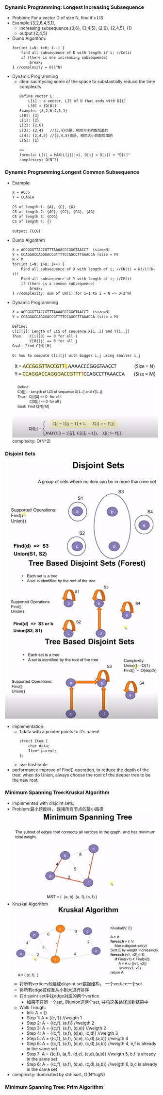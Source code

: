 ### Dynamic Programming: Longest Increasing Subsequence
- Problem: For a vector D of size N, find it's LIS
- Example:{3,2,6,4,5,1}, 
  - increasing subsequence:{3,6}, {3,4,5}, {2,6}, {2,4,5}, {1}
  - output:{2,4,5}
- Dumb Algorithm:
    ```
    for(int i=N; i>0; i--) {
        find all subsequence of D with length if i; //Cn(i)
        if (there is one increasing subsequence) 
            break;
    } //complexity = O(2^N)
    ```
- Dynamic Programming
  - idea: sacrifycing some of the space to substantially reduce the time complexity
    ```
    Define vector L: 
        L[i] : a vector, LIS of D that ends with D[i]
        L[0] = {D[0]}
    Example: {3,2,6,4,5,1}
    L[0]: {3}
    L[1]: {2}
    L[2]: {2,6}
    L[3]: {2,4}   //{3,4}也是，相同大小的取后面的
    L[4]: {2,4,5} //{3,4,5}也是，相同大小的取后面的
    L[5]: {1}

    =>
    formula: L[i] = MAX(L[j]|j<i, D[j] < D[i]) + "D[i]"
    complexicy: O(N^2)
    ```
### Dynamic Programming:Longest Common Subsequence
- Example:
    ```
    X = ACCG
    Y = CCAGCA

    CS of length 1: {A}, {C}, {G}
    CS of length 2: {AC}, {CC}, {CG}, {AG}
    CS of length 3: {CCG}
    CS of length 4: {}

    output: {CCG}
    ```
- Dumb Algorithm
    ```
    X = ACCGGGTTACCGTTTAAAACCCGGGTAACCT  (size=N)
    Y = CCAGGACCAGGGACCGTTTTCCAGCCTTAAACCA (size = M)
    N < M
    for(int i=N; i>0; i++) {
        Find all subsequence of X with length of i; //CN(i) = N!/i!(N-i)!
        Find all subsequence of Y with length of i; //CM(i)
        if (there is a common subsequence)
            break;
    } //complexity: sum of CN(i) for i=1 to i = N => O(2^N)
    ```
- Dynamic Programming
    ```
    X = ACCGGGTTACCGTTTAAAACCCGGGTAACCT  (size=N)
    Y = CCAGGACCAGGGACCGTTTTCCAGCCTTAAACCA (size = M)

    Define:
    C[i][j]: Length of LCS of sequence X[1..i] and Y[1..j]
    Thus:   C[i][0] == 0 for all i
            C[0][j] == 0 for all j
    Goal: Find C[N][M]

    Q: how to compute C[i][j] with bigger i,j using smaller i,j
    ```
    ![](images/LCS.png)
    complexity: O(N^2)
### Disjoint Sets
![](images/disjoint-sets.png)
![](images/disjoint-set-tree.png)
![](images/disjoint-set-complexity.png)
- implementation:
  - 1.data with a pointer points to it's parent
    ```
    struct Item {
        char data;
        Item* parent;
    };
    ```
  -  use hashtable
- performance improve of Find() operation, to reduce the depth of the tree: when do Union, always choose the root of the deeper tree to be the new root.

### Minimum Spanning Tree:Kruskal Algorithm
- implemented with disjoint sets;
- Problem:最小跨度树， 连接所有节点的最小路径
  ![](images/MST.png)
- Kruskal Algorithm
  ![](images/Kruskal-Algorithm.png)
  - 将所有vertices创建成disjoint set数据结构， 一个vertice一个set
  - 将所有edge按权重从小到大进行排序
  - 在disjoint set中找edge对应的两个vertice
    - 如果不在同一个set, 则union这两个set, 并将这条路径加到结果中
  - Walk Trough:
    - Init: A = {}
    - Step 1: A = {(c,f)} //weigth 1
    - Step 2: A = {(c,f), (a,f)} //weigth 2
    - Step 3: A = {(c,f), (a,f), (d,e)} //weigth 2
    - Step 4: A = {(c,f), (a,f), (d,e), (c,d)} //weigth 3
    - Step 5: A = {(c,f), (a,f), (d,e), (c,d),(a,b)} //weigth 4
    - Step 6: A = {(c,f), (a,f), (d,e), (c,d),(a,b)} //weigth 4, e,f is already in the same set
    - Step 7: A = {(c,f), (a,f), (d,e), (c,d),(a,b)} //weigth 5, b,f is already in the same set
    - Step 6: A = {(c,f), (a,f), (d,e), (c,d),(a,b)} //weigth 6, b,c is already in the same set
- complexity: dominated by std::sort, O(N*logN)
### Minimum Spanning Tree: Prim Algorithm